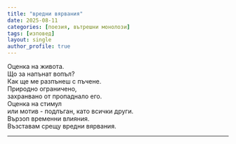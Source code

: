 ```yaml
---
title: "вредни вярвания"
date: 2025-08-11
categories: [поезия, вътрешни монолози]
tags: [изповед]
layout: single
author_profile: true
---
```


<div class="poem3">

Оценка на живота.<br/>
Що за напънат вопъл?<br/>
Как ще ме разпънеш с пъчене.<br/>
Природно ограничено,<br/>
захранвано от пропаднало его.<br/>
Оценка на стимул<br/>
или мотив - подлъган, като всички други.<br/>
Вързоп временни влияния.<br/>
Възставам срещу вредни вярвания.<br/>

<hr/>
</div>
